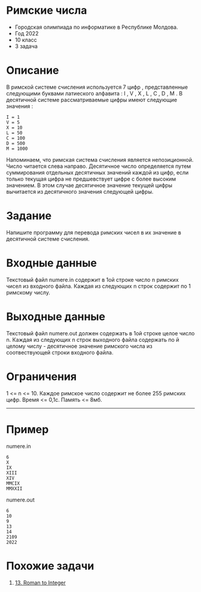 # Римские числа
* Городская олимпиада по информатике в Республике Молдова.
* Год 2022
* 10 класс
* 3 задача

# Описание

В  римской системе счисления используется 7 цифр , представленные следующими буквами латиеского алфавита : I , V , X , L , C , D , M .    В десятичной системе рассматриваемые цифры
имеют следующие значения : 
  
    I = 1
    V = 5
    X = 10
    L = 50
    C = 100
    D = 500
    M = 1000
   
Напоминаем, что римская система счисления является непозиционной. Число читается слева направо. Десятичное число определяется путем суммирования отдельных десятичных значений каждой
из цифр, если только текущая цифра не предшевствует цифре с более высоким значением. В этом случае десятичное значение текущей цифры вычитается из десятичного значения следующей цифры.

# Задание
  
  Напишите программу для перевода римских чисел в их значение в десятичной системе счисления.
  
# Входные данные
  
  Текстовый файл numere.in содержит в 1ой строке число n римских чисел из входного файла. Каждая из следующих n строк содержит по 1 римскому числу.
  
# Выходные данные 
  
  Текстовый файл numere.out должен содержать в 1ой строке целое число n. Каждая из следующих n строк выходного файла содержать по й целому числу - десятичное значение 
  римского числа из соотвествующей строки входного файла.
  
# Ограничения
 
  1 <= n <= 10. Каждое римское число содержит не более 255 римских цифр. Время <= 0,1c. Память <= 8мб.
 
______________________________________________________________________________________________________________________

# Пример

numere.in

    6
    X
    IX
    XIII
    XIV
    MMCIX
    MMXXII
    
numere.out

    6
    10
    9
    13
    14
    2109
    2022
  
# Похожие задачи
1. [13. Roman to Integer](https://leetcode.com/problems/roman-to-integer/)
